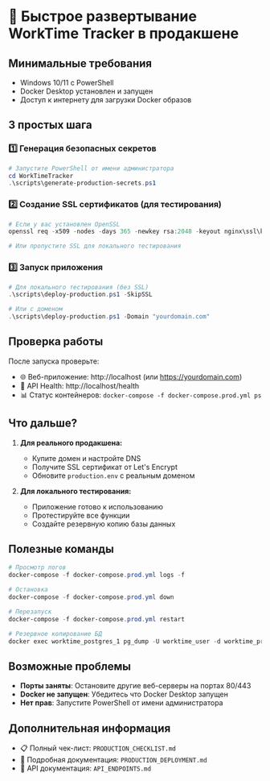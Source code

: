 # 🚀 Быстрое развертывание WorkTime Tracker в продакшене

## Минимальные требования

- Windows 10/11 с PowerShell
- Docker Desktop установлен и запущен
- Доступ к интернету для загрузки Docker образов

## 3 простых шага

### 1️⃣ Генерация безопасных секретов
```powershell
# Запустите PowerShell от имени администратора
cd WorkTimeTracker
.\scripts\generate-production-secrets.ps1
```

### 2️⃣ Создание SSL сертификатов (для тестирования)
```powershell
# Если у вас установлен OpenSSL
openssl req -x509 -nodes -days 365 -newkey rsa:2048 -keyout nginx\ssl\key.pem -out nginx\ssl\cert.pem

# Или пропустите SSL для локального тестирования
```

### 3️⃣ Запуск приложения
```powershell
# Для локального тестирования (без SSL)
.\scripts\deploy-production.ps1 -SkipSSL

# Или с доменом
.\scripts\deploy-production.ps1 -Domain "yourdomain.com"
```

## Проверка работы

После запуска проверьте:
- 🌐 Веб-приложение: http://localhost (или https://yourdomain.com)
- 💚 API Health: http://localhost/health
- 📊 Статус контейнеров: `docker-compose -f docker-compose.prod.yml ps`

## Что дальше?

1. **Для реального продакшена:**
   - Купите домен и настройте DNS
   - Получите SSL сертификат от Let's Encrypt
   - Обновите `production.env` с реальным доменом

2. **Для локального тестирования:**
   - Приложение готово к использованию
   - Протестируйте все функции
   - Создайте резервную копию базы данных

## Полезные команды

```powershell
# Просмотр логов
docker-compose -f docker-compose.prod.yml logs -f

# Остановка
docker-compose -f docker-compose.prod.yml down

# Перезапуск
docker-compose -f docker-compose.prod.yml restart

# Резервное копирование БД
docker exec worktime_postgres_1 pg_dump -U worktime_user -d worktime_production > backup.sql
```

## Возможные проблемы

- **Порты заняты**: Остановите другие веб-серверы на портах 80/443
- **Docker не запущен**: Убедитесь что Docker Desktop запущен
- **Нет прав**: Запустите PowerShell от имени администратора

## Дополнительная информация

- 📋 Полный чек-лист: `PRODUCTION_CHECKLIST.md`
- 📖 Подробная документация: `PRODUCTION_DEPLOYMENT.md`
- 🔧 API документация: `API_ENDPOINTS.md` 